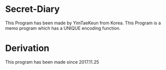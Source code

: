 # Secret-Diary
This Program has been made by YimTaeKeun from Korea. This Program is a memo program which has a UNIQUE encoding function.
# Derivation
This program has been made since 2017.11.25
